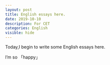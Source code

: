 ```yaml
---
layout: post
title: English essays here.
date: 2019-10-10
description: For CET
categories: English
visible: hide
---
```

Today,I begin to write some English essays here.

I’m so 「happy」


